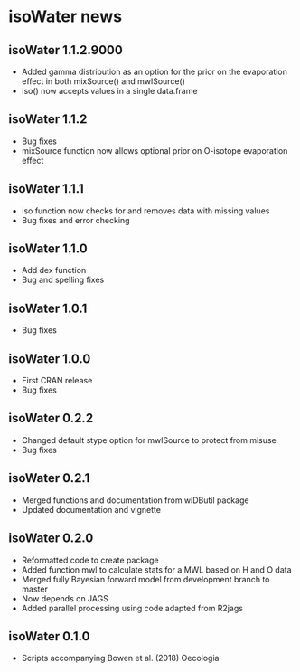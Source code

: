 # isoWater news

## isoWater 1.1.2.9000
* Added gamma distribution as an option for the prior on the evaporation effect in both mixSource() and mwlSource()
* iso() now accepts values in a single data.frame

## isoWater 1.1.2
* Bug fixes
* mixSource function now allows optional prior on O-isotope evaporation effect

## isoWater 1.1.1
* iso function now checks for and removes data with missing values
* Bug fixes and error checking

## isoWater 1.1.0
* Add dex function
* Bug and spelling fixes

## isoWater 1.0.1
* Bug fixes

## isoWater 1.0.0
* First CRAN release
* Bug fixes

## isoWater 0.2.2
* Changed default stype option for mwlSource to protect from misuse
* Bug fixes

## isoWater 0.2.1
* Merged functions and documentation from wiDButil package
* Updated documentation and vignette

## isoWater 0.2.0
* Reformatted code to create package
* Added function mwl to calculate stats for a MWL based on H and O data
* Merged fully Bayesian forward model from development branch to master
* Now depends on JAGS
* Added parallel processing using code adapted from R2jags

## isoWater 0.1.0
* Scripts accompanying Bowen et al. (2018) Oecologia
